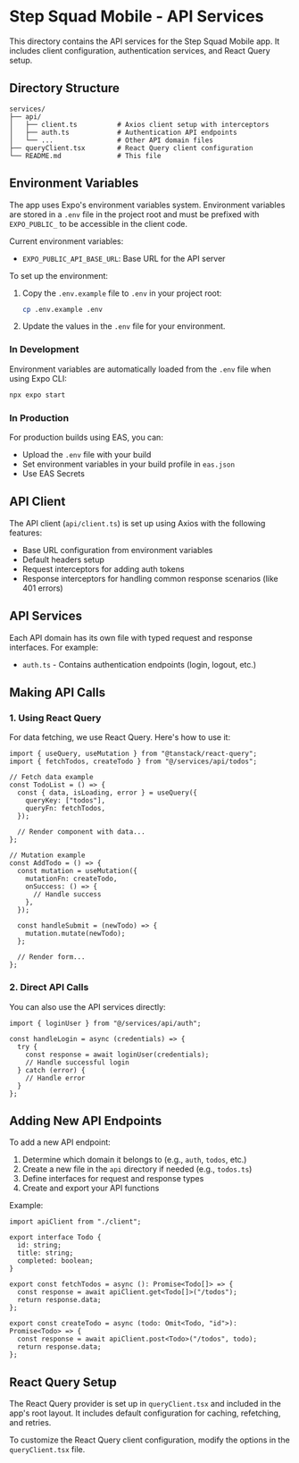 # Step Squad Mobile - API Services

This directory contains the API services for the Step Squad Mobile app. It includes client configuration, authentication services, and React Query setup.

## Directory Structure

```
services/
├── api/
│   ├── client.ts          # Axios client setup with interceptors
│   ├── auth.ts            # Authentication API endpoints
│   └── ...                # Other API domain files
├── queryClient.tsx        # React Query client configuration
└── README.md              # This file
```

## Environment Variables

The app uses Expo's environment variables system. Environment variables are stored in a `.env` file in the project root and must be prefixed with `EXPO_PUBLIC_` to be accessible in the client code.

Current environment variables:

- `EXPO_PUBLIC_API_BASE_URL`: Base URL for the API server

To set up the environment:

1. Copy the `.env.example` file to `.env` in your project root:

   ```bash
   cp .env.example .env
   ```

2. Update the values in the `.env` file for your environment.

### In Development

Environment variables are automatically loaded from the `.env` file when using Expo CLI:

```bash
npx expo start
```

### In Production

For production builds using EAS, you can:

- Upload the `.env` file with your build
- Set environment variables in your build profile in `eas.json`
- Use EAS Secrets

## API Client

The API client (`api/client.ts`) is set up using Axios with the following features:

- Base URL configuration from environment variables
- Default headers setup
- Request interceptors for adding auth tokens
- Response interceptors for handling common response scenarios (like 401 errors)

## API Services

Each API domain has its own file with typed request and response interfaces. For example:

- `auth.ts` - Contains authentication endpoints (login, logout, etc.)

## Making API Calls

### 1. Using React Query

For data fetching, we use React Query. Here's how to use it:

```tsx
import { useQuery, useMutation } from "@tanstack/react-query";
import { fetchTodos, createTodo } from "@/services/api/todos";

// Fetch data example
const TodoList = () => {
  const { data, isLoading, error } = useQuery({
    queryKey: ["todos"],
    queryFn: fetchTodos,
  });

  // Render component with data...
};

// Mutation example
const AddTodo = () => {
  const mutation = useMutation({
    mutationFn: createTodo,
    onSuccess: () => {
      // Handle success
    },
  });

  const handleSubmit = (newTodo) => {
    mutation.mutate(newTodo);
  };

  // Render form...
};
```

### 2. Direct API Calls

You can also use the API services directly:

```tsx
import { loginUser } from "@/services/api/auth";

const handleLogin = async (credentials) => {
  try {
    const response = await loginUser(credentials);
    // Handle successful login
  } catch (error) {
    // Handle error
  }
};
```

## Adding New API Endpoints

To add a new API endpoint:

1. Determine which domain it belongs to (e.g., `auth`, `todos`, etc.)
2. Create a new file in the `api` directory if needed (e.g., `todos.ts`)
3. Define interfaces for request and response types
4. Create and export your API functions

Example:

```tsx
import apiClient from "./client";

export interface Todo {
  id: string;
  title: string;
  completed: boolean;
}

export const fetchTodos = async (): Promise<Todo[]> => {
  const response = await apiClient.get<Todo[]>("/todos");
  return response.data;
};

export const createTodo = async (todo: Omit<Todo, "id">): Promise<Todo> => {
  const response = await apiClient.post<Todo>("/todos", todo);
  return response.data;
};
```

## React Query Setup

The React Query provider is set up in `queryClient.tsx` and included in the app's root layout. It includes default configuration for caching, refetching, and retries.

To customize the React Query client configuration, modify the options in the `queryClient.tsx` file.
